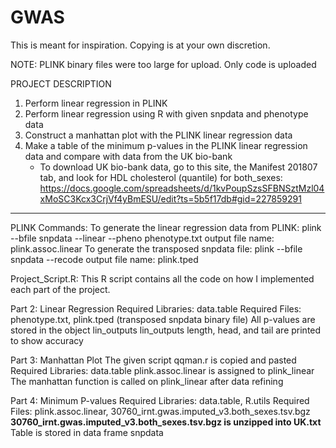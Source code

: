 # GWAS
This is meant for inspiration. Copying is at your own discretion.

NOTE: PLINK binary files were too large for upload. Only code is uploaded

PROJECT DESCRIPTION
1) Perform linear regression in PLINK
2) Perform linear regression using R with given snpdata and phenotype data
3) Construct a manhattan plot with the PLINK linear regression data
4) Make a table of the minimum p-values in the PLINK linear regression data and compare with data from the UK bio-bank 
	* To download UK bio-bank data, go to this site, the Manifest 201807 tab, and look for HDL cholesterol (quantile) for both_sexes: https://docs.google.com/spreadsheets/d/1kvPoupSzsSFBNSztMzl04xMoSC3Kcx3CrjVf4yBmESU/edit?ts=5b5f17db#gid=227859291 

------------------------------------------------------------------------------------
PLINK Commands:
To generate the linear regression data from PLINK:
  plink --bfile snpdata --linear --pheno phenotype.txt
	  output file name: plink.assoc.linear
To generate the transposed snpdata file:
  plink --bfile snpdata --recode 
	  output file name: plink.tped

Project_Script.R:
This R script contains all the code on how I implemented each part of the project.

Part 2: Linear Regression
  Required Libraries: data.table
  Required Files: phenotype.txt, plink.tped (transposed snpdata binary file)
  All p-values are stored in the object lin_outputs
	lin_outputs length, head, and tail are printed to show accuracy

Part 3: Manhattan Plot
  The given script qqman.r is copied and pasted
  Required Libraries: data.table
  plink.assoc.linear is assigned to plink_linear
  The manhattan function is called on plink_linear after data refining

Part 4: Minimum P-values
  Required Libraries: data.table, R.utils
  Required Files: plink.assoc.linear, 30760_irnt.gwas.imputed_v3.both_sexes.tsv.bgz
        **30760_irnt.gwas.imputed_v3.both_sexes.tsv.bgz is unzipped into UK.txt**
  Table is stored in data frame snpdata
